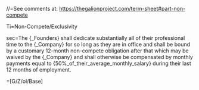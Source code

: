 //=See comments at: <a href="https://thegalionproject.com/term-sheet#part-non-compete">https://thegalionproject.com/term-sheet#part-non-compete</a>


Ti=Non-Compete/Exclusivity

sec=The {_Founders} shall dedicate substantially all of their professional time to the {_Company} for so long as they are in office and shall be bound by a customary 12-month non-compete obligation after that which may be waived by the {_Company} and shall otherwise be compensated by monthly payments equal to {50%_of_their_average_monthly_salary} during their last 12 months of employment.

=[G/Z/ol/Base]

